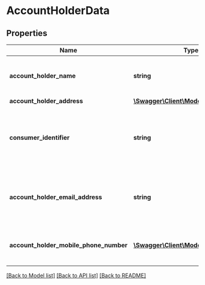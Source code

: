 # AccountHolderData

## Properties
Name | Type | Description | Notes
------------ | ------------- | ------------- | -------------
**account_holder_name** | **string** | __(OPTIONAL)__ The name of the cardholder&lt;br&gt; __Max Length:27__ | [optional] 
**account_holder_address** | [**\Swagger\Client\Model\BillingAddress**](BillingAddress.md) |  | [optional] 
**consumer_identifier** | **string** | __(OPTIONAL)__ Customer Identifier that may be required in some regions.&lt;br&gt; __Max Length:88__ | [optional] 
**account_holder_email_address** | **string** | __(OPTIONAL)__ The e-mail address of the Account Holder&lt;br&gt; __Max Length: 320__ | [optional] 
**account_holder_mobile_phone_number** | [**\Swagger\Client\Model\PhoneNumber**](PhoneNumber.md) | __(OPTIONAL)__ The mobile phone number of the account holder. | [optional] 

[[Back to Model list]](../README.md#documentation-for-models) [[Back to API list]](../README.md#documentation-for-api-endpoints) [[Back to README]](../README.md)


